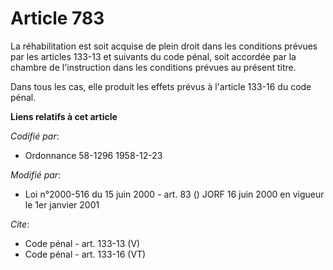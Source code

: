 # Article 783

La réhabilitation est soit acquise de plein droit dans les conditions prévues par les articles 133-13 et suivants du code
pénal, soit accordée par la chambre de l'instruction dans les conditions prévues au présent titre. 

Dans tous les cas, elle produit les effets prévus à l'article 133-16 du code pénal.

**Liens relatifs à cet article**

_Codifié par_:

  - Ordonnance 58-1296 1958-12-23

_Modifié par_:

  - Loi n°2000-516 du 15 juin 2000 - art. 83 () JORF 16 juin 2000 en vigueur le 1er janvier 2001

_Cite_:

  - Code pénal - art. 133-13 (V)
  - Code pénal - art. 133-16 (VT)
